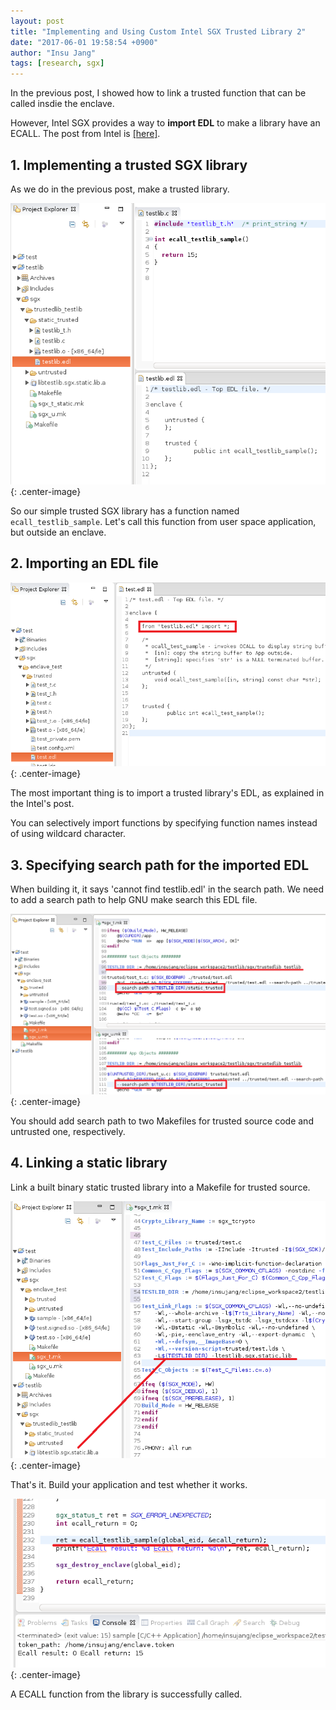 ```yaml
---
layout: post
title: "Implementing and Using Custom Intel SGX Trusted Library 2"
date: "2017-06-01 19:58:54 +0900"
author: "Insu Jang"
tags: [research, sgx]
---
```


In the previous post, I showed how to link a trusted function that can be called insdie the enclave.

However, Intel SGX provides a way to **import EDL** to make a library have an ECALL. The post from Intel is [\[here\]](https://software.intel.com/en-us/node/708990).

## 1. Implementing a trusted SGX library

As we do in the previous post, make a trusted library.

![sgx_eclipse_trusted_new_function_2](/assets/images/170601/sgx_eclipse_trusted_new_function_2.png){: .center-image}

So our simple trusted SGX library has a function named `ecall_testlib_sample`. Let's call this function from user space application, but outside an enclave.

## 2. Importing an EDL file

![sgx_eclipse_trusted_new_function_2_1](/assets/images/170601/sgx_eclipse_trusted_new_function_2_1.png){: .center-image}

The most important thing is to import a trusted library's EDL, as explained in the Intel's post.

You can selectively import functions by specifying function names instead of using wildcard character.

## 3. Specifying search path for the imported EDL

When building it, it says 'cannot find testlib.edl' in the search path. We need to add a search path to help GNU make search this EDL file.

![sgx_eclipse_trusted_new_function_2_2](/assets/images/170601/sgx_eclipse_trusted_new_function_2_2.png){: .center-image}

You should add search path to two Makefiles for trusted source code and untrusted one, respectively.

## 4. Linking a static library

Link a built binary static trusted library into a Makefile for trusted source.

![sgx_eclipse_trusted_new_function_2_3](/assets/images/170601/sgx_eclipse_trusted_new_function_2_3.png){: .center-image}

That's it. Build your application and test whether it works.

![sgx_eclipse_trusted_new_function_2_4](/assets/images/170601/sgx_eclipse_trusted_new_function_2_4.png){: .center-image}

A ECALL function from the library is successfully called.
